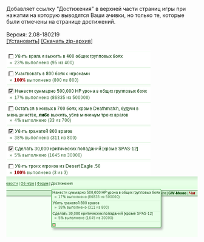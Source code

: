 Добавляет ссылку "Достижения" в верхней части страниц игры при нажатии на которую выводятся Ваши ачивки, но только те, которые были отмечены на странице достижений.
<br>
<br>
Версия: 2.08-180219
<br>
[[Установить]](https://raw.githubusercontent.com/MyRequiem/comfortablePlayingInGW/master/separatedScripts/ShowMyAchievements/showMyAchievements.user.js) [[Скачать zip-архив]](https://raw.githubusercontent.com/MyRequiem/comfortablePlayingInGW/master/separatedScripts/ShowMyAchievements/showMyAchievements.user.js.zip)
<br>
<br>
![ShowMyAchievements](https://raw.githubusercontent.com/MyRequiem/comfortablePlayingInGW/master/imgs/ShowMyAchievements/screen1.png)
<br>
![ShowMyAchievements](https://raw.githubusercontent.com/MyRequiem/comfortablePlayingInGW/master/imgs/ShowMyAchievements/screen2.png)
<br>
